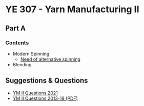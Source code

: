 # YE 307 - Yarn Manufacturing II

## Part A

### Contents

- Modern Spinning
  - [Need of alternative spinning](./part-a/modern-spinning/1-need-of-alternative-spinning.md)
- Blending

## Suggestions & Questions

- [YM II Questions 2021](./questions/YM-II-question-2021.md)
- [YM II Questions 2013-18 (PDF)](./questions/YM-II-questions-2013-18.pdf)
